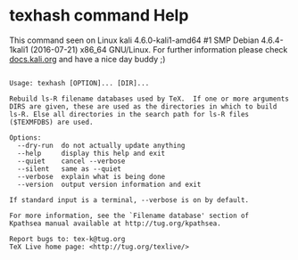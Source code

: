 # texhash command Help
 
 This command seen on Linux kali 4.6.0-kali1-amd64 #1 SMP Debian 4.6.4-1kali1 (2016-07-21) x86_64 GNU/Linux. For further information please check [docs.kali.org](docs.kali.org) and have a nice day buddy ;) 

~~~

Usage: texhash [OPTION]... [DIR]...

Rebuild ls-R filename databases used by TeX.  If one or more arguments
DIRS are given, these are used as the directories in which to build
ls-R. Else all directories in the search path for ls-R files
($TEXMFDBS) are used.

Options:
  --dry-run  do not actually update anything
  --help     display this help and exit 
  --quiet    cancel --verbose
  --silent   same as --quiet
  --verbose  explain what is being done
  --version  output version information and exit
  
If standard input is a terminal, --verbose is on by default.

For more information, see the `Filename database' section of
Kpathsea manual available at http://tug.org/kpathsea.

Report bugs to: tex-k@tug.org
TeX Live home page: <http://tug.org/texlive/>


~~~
